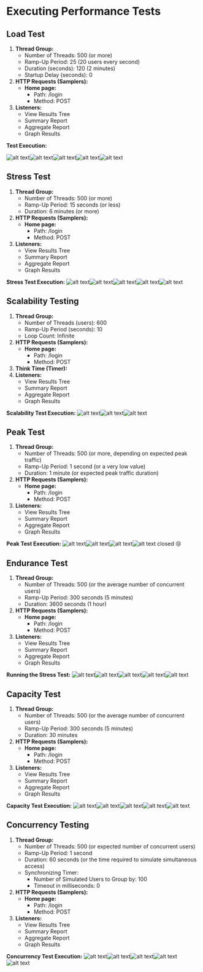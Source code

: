 # **Executing Performance Tests**

## **Load Test**

1. **Thread Group:**
    - Number of Threads: 500 (or more)
    - Ramp-Up Period: 25 (20 users every second)
    - Duration (seconds): 120 (2 minutes)
    - Startup Delay (seconds): 0
2. **HTTP Requests (Samplers):**
    - **Home page:**
        - Path: /login
        - Method: POST
3. **Listeners:**
    - View Results Tree
    - Summary Report
    - Aggregate Report
    - Graph Results

**Test Execution:**

![alt text](imagens/image-1.png)![alt text](imagens/image-2.png)![alt text](imagens/image-3.png)![alt text](imagens/image-4.png)![alt text](imagens/image-5.png)

## **Stress Test**

1. **Thread Group:**
    - Number of Threads: 500 (or more)
    - Ramp-Up Period: 15 seconds (or less)
    - Duration: 6 minutes (or more)
2. **HTTP Requests (Samplers):**
    - **Home page:**
        - Path: /login
        - Method: POST
3. **Listeners:**
    - View Results Tree
    - Summary Report
    - Aggregate Report
    - Graph Results

**Stress Test Execution:** ![alt text](imagens/image-6.png)![alt text](imagens/image-7.png)![alt text](imagens/image-8.png)![alt text](imagens/image-9.png)![alt text](imagens/image-10.png)

## **Scalability Testing**

1. **Thread Group:**
    - Number of Threads (users): 600
    - Ramp-Up Period (seconds): 10
    - Loop Count: Infinite
2. **HTTP Requests (Samplers):**
    - **Home page:**
        - Path: /login
        - Method: POST
3. **Think Time (Timer):**
4. **Listeners:**
    - View Results Tree
    - Summary Report
    - Aggregate Report
    - Graph Results

**Scalability Test Execution:** ![alt text](imagens/image-11.png)![alt text](imagens/image-12.png)![alt text](imagens/image-13.png)

## **Peak Test**

1. **Thread Group:**
    - Number of Threads: 500 (or more, depending on expected peak traffic)
    - Ramp-Up Period: 1 second (or a very low value)
    - Duration: 1 minute (or expected peak traffic duration)
2. **HTTP Requests (Samplers):**
    - **Home page:**
        - Path: /login
        - Method: POST
3. **Listeners:**
    - View Results Tree
    - Summary Report
    - Aggregate Report
    - Graph Results

**Peak Test Execution:** ![alt text](imagens/image-14.png)![alt text](imagens/image-15.png)![alt text](imagens/image-16.png)![alt text](imagens/image-17.png) closed 😢

## **Endurance Test**

1. **Thread Group:**
    - Number of Threads: 500 (or the average number of concurrent users)
    - Ramp-Up Period: 300 seconds (5 minutes)
    - Duration: 3600 seconds (1 hour)
2. **HTTP Requests (Samplers):**
    - **Home page:**
        - Path: /login
        - Method: POST
3. **Listeners:**
    - View Results Tree
    - Summary Report
    - Aggregate Report
    - Graph Results

**Running the Stress Test:** ![alt text](imagens/image-18.png)![alt text](imagens/image-19.png)![alt text](imagens/image-20.png)![alt text](imagens/image-21.png)![alt text](imagens/image-22.png)

## **Capacity Test**

1. **Thread Group:**
    - Number of Threads: 500 (or the average number of concurrent users)
    - Ramp-Up Period: 300 seconds (5 minutes)
    - Duration: 30 minutes
2. **HTTP Requests (Samplers):**
    - **Home page:**
        - Path: /login
        - Method: POST
3. **Listeners:**
    - View Results Tree
    - Summary Report
    - Aggregate Report
    - Graph Results

**Capacity Test Execution:** ![alt text](imagens/image-23.png)![alt text](imagens/image-24.png)![alt text](imagens/image-25.png)![alt text](imagens/image-26.png)![alt text](imagens/image-27.png)

## **Concurrency Testing**

1. **Thread Group:**
    - Number of Threads: 500 (or expected number of concurrent users)
    - Ramp-Up Period: 1 second
    - Duration: 60 seconds (or the time required to simulate simultaneous access)
    - Synchronizing Timer:
        - Number of Simulated Users to Group by: 100
        - Timeout in milliseconds: 0
2. **HTTP Requests (Samplers):**
    - **Home page:**
        - Path: /login
        - Method: POST
3. **Listeners:**
    - View Results Tree
    - Summary Report
    - Aggregate Report
    - Graph Results

**Concurrency Test Execution:** ![alt text](imagens/image-28.png)![alt text](imagens/image-29.png)![alt text](imagens/image-30.png)![alt text](imagens/image-31.png)![alt text](imagens/image-32.png)